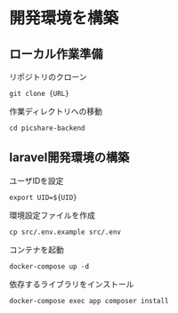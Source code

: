 # 開発環境を構築

## ローカル作業準備

リポジトリのクローン

```
git clone {URL}
```

作業ディレクトリへの移動

```
cd picshare-backend
```

## laravel開発環境の構築

ユーザIDを設定

```
export UID=${UID}
```

環境設定ファイルを作成

```
cp src/.env.example src/.env
```

コンテナを起動

```
docker-compose up -d
```

依存するライブラリをインストール

```
docker-compose exec app composer install
```
